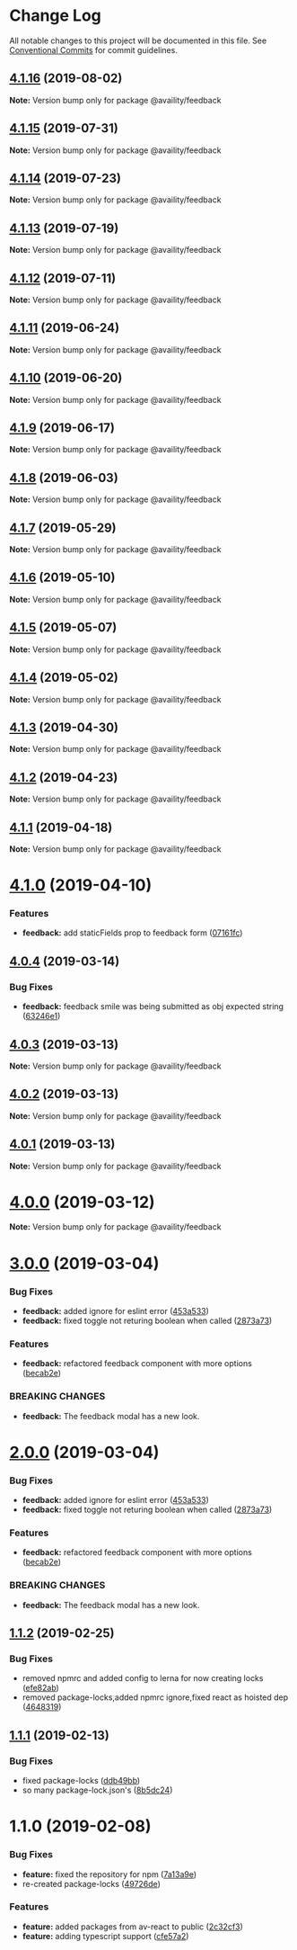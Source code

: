 # Change Log

All notable changes to this project will be documented in this file.
See [Conventional Commits](https://conventionalcommits.org) for commit guidelines.

## [4.1.16](https://github.com/Availity/availity-react/compare/@availity/feedback@4.1.15...@availity/feedback@4.1.16) (2019-08-02)

**Note:** Version bump only for package @availity/feedback





## [4.1.15](https://github.com/Availity/availity-react/compare/@availity/feedback@4.1.14...@availity/feedback@4.1.15) (2019-07-31)

**Note:** Version bump only for package @availity/feedback





## [4.1.14](https://github.com/Availity/availity-react/compare/@availity/feedback@4.1.13...@availity/feedback@4.1.14) (2019-07-23)

**Note:** Version bump only for package @availity/feedback





## [4.1.13](https://github.com/Availity/availity-react/compare/@availity/feedback@4.1.12...@availity/feedback@4.1.13) (2019-07-19)

**Note:** Version bump only for package @availity/feedback





## [4.1.12](https://github.com/Availity/availity-react/compare/@availity/feedback@4.1.11...@availity/feedback@4.1.12) (2019-07-11)

**Note:** Version bump only for package @availity/feedback





## [4.1.11](https://github.com/Availity/availity-react/compare/@availity/feedback@4.1.10...@availity/feedback@4.1.11) (2019-06-24)

**Note:** Version bump only for package @availity/feedback





## [4.1.10](https://github.com/Availity/availity-react/compare/@availity/feedback@4.1.9...@availity/feedback@4.1.10) (2019-06-20)

**Note:** Version bump only for package @availity/feedback





## [4.1.9](https://github.com/Availity/availity-react/compare/@availity/feedback@4.1.8...@availity/feedback@4.1.9) (2019-06-17)

**Note:** Version bump only for package @availity/feedback





## [4.1.8](https://github.com/Availity/availity-react/compare/@availity/feedback@4.1.7...@availity/feedback@4.1.8) (2019-06-03)

**Note:** Version bump only for package @availity/feedback





## [4.1.7](https://github.com/Availity/availity-react/compare/@availity/feedback@4.1.6...@availity/feedback@4.1.7) (2019-05-29)

**Note:** Version bump only for package @availity/feedback





## [4.1.6](https://github.com/Availity/availity-react/compare/@availity/feedback@4.1.5...@availity/feedback@4.1.6) (2019-05-10)

**Note:** Version bump only for package @availity/feedback





## [4.1.5](https://github.com/Availity/availity-react/compare/@availity/feedback@4.1.4...@availity/feedback@4.1.5) (2019-05-07)

**Note:** Version bump only for package @availity/feedback





## [4.1.4](https://github.com/Availity/availity-react/compare/@availity/feedback@4.1.3...@availity/feedback@4.1.4) (2019-05-02)

**Note:** Version bump only for package @availity/feedback





## [4.1.3](https://github.com/Availity/availity-react/compare/@availity/feedback@4.1.2...@availity/feedback@4.1.3) (2019-04-30)

**Note:** Version bump only for package @availity/feedback





## [4.1.2](https://github.com/Availity/availity-react/compare/@availity/feedback@4.1.1...@availity/feedback@4.1.2) (2019-04-23)

**Note:** Version bump only for package @availity/feedback





## [4.1.1](https://github.com/Availity/availity-react/compare/@availity/feedback@4.1.0...@availity/feedback@4.1.1) (2019-04-18)

**Note:** Version bump only for package @availity/feedback





# [4.1.0](https://github.com/Availity/availity-react/compare/@availity/feedback@4.0.4...@availity/feedback@4.1.0) (2019-04-10)


### Features

* **feedback:** add staticFields prop to feedback form ([07161fc](https://github.com/Availity/availity-react/commit/07161fc))





## [4.0.4](https://github.com/Availity/availity-react/compare/@availity/feedback@4.0.3...@availity/feedback@4.0.4) (2019-03-14)


### Bug Fixes

* **feedback:** feedback smile was being submitted as obj expected string ([63246e1](https://github.com/Availity/availity-react/commit/63246e1))





## [4.0.3](https://github.com/Availity/availity-react/compare/@availity/feedback@4.0.2...@availity/feedback@4.0.3) (2019-03-13)

**Note:** Version bump only for package @availity/feedback





## [4.0.2](https://github.com/Availity/availity-react/compare/@availity/feedback@4.0.1...@availity/feedback@4.0.2) (2019-03-13)

**Note:** Version bump only for package @availity/feedback





## [4.0.1](https://github.com/Availity/availity-react/compare/@availity/feedback@4.0.0...@availity/feedback@4.0.1) (2019-03-13)

**Note:** Version bump only for package @availity/feedback





# [4.0.0](https://github.com/Availity/availity-react/compare/@availity/feedback@3.0.0...@availity/feedback@4.0.0) (2019-03-12)

**Note:** Version bump only for package @availity/feedback





# [3.0.0](https://github.com/Availity/availity-react/compare/@availity/feedback@1.1.2...@availity/feedback@3.0.0) (2019-03-04)


### Bug Fixes

* **feedback:** added ignore for eslint error ([453a533](https://github.com/Availity/availity-react/commit/453a533))
* **feedback:** fixed toggle not returing boolean when called ([2873a73](https://github.com/Availity/availity-react/commit/2873a73))


### Features

* **feedback:** refactored feedback component with more options ([becab2e](https://github.com/Availity/availity-react/commit/becab2e))


### BREAKING CHANGES

* **feedback:** The feedback modal has a new look.





# [2.0.0](https://github.com/Availity/availity-react/compare/@availity/feedback@1.1.2...@availity/feedback@2.0.0) (2019-03-04)


### Bug Fixes

* **feedback:** added ignore for eslint error ([453a533](https://github.com/Availity/availity-react/commit/453a533))
* **feedback:** fixed toggle not returing boolean when called ([2873a73](https://github.com/Availity/availity-react/commit/2873a73))


### Features

* **feedback:** refactored feedback component with more options ([becab2e](https://github.com/Availity/availity-react/commit/becab2e))


### BREAKING CHANGES

* **feedback:** The feedback modal has a new look.





## [1.1.2](https://github.com/Availity/availity-react/compare/@availity/feedback@1.1.1...@availity/feedback@1.1.2) (2019-02-25)


### Bug Fixes

* removed npmrc and added config to lerna for now creating locks ([efe82ab](https://github.com/Availity/availity-react/commit/efe82ab))
* removed package-locks,added npmrc ignore,fixed react as hoisted dep ([4648319](https://github.com/Availity/availity-react/commit/4648319))





## [1.1.1](https://github.com/Availity/availity-react/compare/@availity/feedback@1.1.0...@availity/feedback@1.1.1) (2019-02-13)


### Bug Fixes

* fixed package-locks ([ddb49bb](https://github.com/Availity/availity-react/commit/ddb49bb))
* so many package-lock.json's ([8b5dc24](https://github.com/Availity/availity-react/commit/8b5dc24))





# 1.1.0 (2019-02-08)


### Bug Fixes

* **feature:** fixed the repository for npm ([7a13a9e](https://github.com/Availity/availity-react/commit/7a13a9e))
* re-created package-locks ([49726de](https://github.com/Availity/availity-react/commit/49726de))


### Features

* **feature:** added packages from av-react to public ([2c32cf3](https://github.com/Availity/availity-react/commit/2c32cf3))
* **feature:** adding typescript support ([cfe57a2](https://github.com/Availity/availity-react/commit/cfe57a2))
